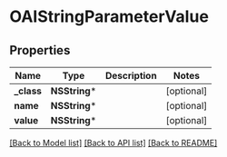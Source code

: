 # OAIStringParameterValue

## Properties
Name | Type | Description | Notes
------------ | ------------- | ------------- | -------------
**_class** | **NSString*** |  | [optional] 
**name** | **NSString*** |  | [optional] 
**value** | **NSString*** |  | [optional] 

[[Back to Model list]](../README.md#documentation-for-models) [[Back to API list]](../README.md#documentation-for-api-endpoints) [[Back to README]](../README.md)


